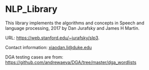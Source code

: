 # NLP_Library
This library implements the algorithms and concepts in Speech and language processing, 2017 by Dan Jurafsky and James H Martin.

URL: https://web.stanford.edu/~jurafsky/slp3.

Contact information: xiaodan.li@duke.edu

DGA testing cases are from: https://github.com/andrewaeva/DGA/tree/master/dga_wordlists

